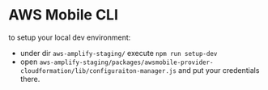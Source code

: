 # AWS Mobile CLI
to setup your local dev environment:

- under dir `aws-amplify-staging/`
  execute `npm run setup-dev`
- open `aws-amplify-staging/packages/awsmobile-provider-cloudformation/lib/configuraiton-manager.js` and put your credentials there.
